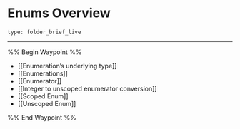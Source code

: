 # Enums Overview
 
```ccard
type: folder_brief_live
```
 
---

%% Begin Waypoint %%
- [[Enumeration’s underlying type]]
- [[Enumerations]]
- [[Enumerator]]
- [[Integer to unscoped enumerator conversion]]
- [[Scoped Enum]]
- [[Unscoped Enum]]

%% End Waypoint %%